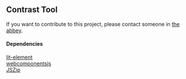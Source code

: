 ## Contrast Tool
If you want to contribute to this project, please contact someone in [the abbey](https://discord.gg/Jcu3tRc). 


#### Dependencies
[lit-element](https://lit-html.polymer-project.org)  
[webcomponentsjs](https://github.com/webcomponents/webcomponentsjs)  
[JSZip](https://github.com/Stuk/jszip)  
